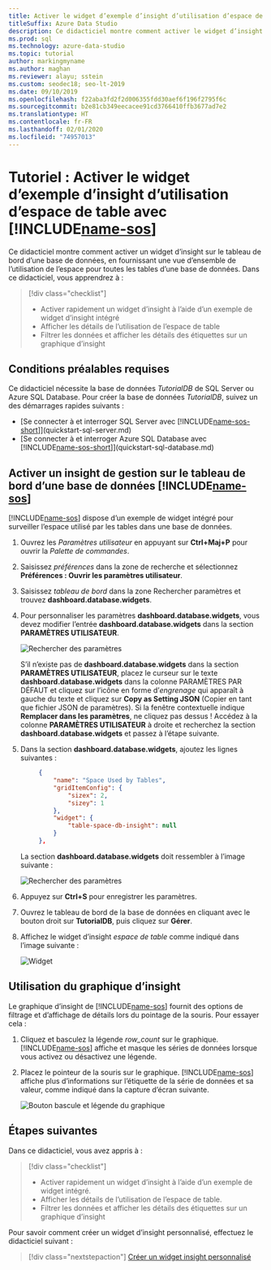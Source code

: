 ```yaml
---
title: Activer le widget d’exemple d’insight d’utilisation d’espace de table
titleSuffix: Azure Data Studio
description: Ce didacticiel montre comment activer le widget d’insight d’utilisation de l’espace de table sur le tableau de bord d’une base de données Azure Data Studio.
ms.prod: sql
ms.technology: azure-data-studio
ms.topic: tutorial
author: markingmyname
ms.author: maghan
ms.reviewer: alayu; sstein
ms.custom: seodec18; seo-lt-2019
ms.date: 09/10/2019
ms.openlocfilehash: f22aba3fd2f2d006355fdd30aef6f196f2795f6c
ms.sourcegitcommit: b2e81cb349eecacee91cd3766410ffb3677ad7e2
ms.translationtype: HT
ms.contentlocale: fr-FR
ms.lasthandoff: 02/01/2020
ms.locfileid: "74957013"
---
```

# <a name="tutorial-enable-the-table-space-usage-sample-insight-widget-using-includename-sosincludesname-sos-shortmd"></a>Tutoriel : Activer le widget d’exemple d’insight d’utilisation d’espace de table avec [!INCLUDE[name-sos](../includes/name-sos-short.md)]

Ce didacticiel montre comment activer un widget d’insight sur le tableau de bord d’une base de données, en fournissant une vue d’ensemble de l’utilisation de l’espace pour toutes les tables d’une base de données. Dans ce didacticiel, vous apprendrez à :

> [!div class="checklist"]
> * Activer rapidement un widget d’insight à l’aide d’un exemple de widget d’insight intégré
> * Afficher les détails de l’utilisation de l’espace de table
> * Filtrer les données et afficher les détails des étiquettes sur un graphique d’insight

## <a name="prerequisites"></a>Conditions préalables requises

Ce didacticiel nécessite la base de données *TutorialDB* de SQL Server ou Azure SQL Database. Pour créer la base de données *TutorialDB*, suivez un des démarrages rapides suivants :

* [Se connecter à et interroger SQL Server avec [!INCLUDE[name-sos-short](../includes/name-sos-short.md)]](quickstart-sql-server.md)
* [Se connecter à et interroger Azure SQL Database avec [!INCLUDE[name-sos-short](../includes/name-sos-short.md)]](quickstart-sql-database.md)

## <a name="turn-on-a-management-insight-on-includename-sosincludesname-sos-shortmds-database-dashboard"></a>Activer un insight de gestion sur le tableau de bord d’une base de données [!INCLUDE[name-sos](../includes/name-sos-short.md)]

[!INCLUDE[name-sos](../includes/name-sos-short.md)] dispose d’un exemple de widget intégré pour surveiller l’espace utilisé par les tables dans une base de données.

1. Ouvrez les *Paramètres utilisateur* en appuyant sur **Ctrl+Maj+P** pour ouvrir la *Palette de commandes*.

2. Saisissez *préférences* dans la zone de recherche et sélectionnez **Préférences : Ouvrir les paramètres utilisateur**.

3. Saisissez *tableau de bord* dans la zone Rechercher paramètres et trouvez **dashboard.database.widgets**.

4. Pour personnaliser les paramètres **dashboard.database.widgets**, vous devez modifier l’entrée **dashboard.database.widgets** dans la section **PARAMÈTRES UTILISATEUR**.

   ![Rechercher des paramètres](media/tutorial-table-space-sql-server/search-settings.png)

   S’il n’existe pas de **dashboard.database.widgets** dans la section **PARAMÈTRES UTILISATEUR**, placez le curseur sur le texte **dashboard.database.widgets** dans la colonne PARAMÈTRES PAR DÉFAUT et cliquez sur l’icône en forme d’*engrenage* qui apparaît à gauche du texte et cliquez sur **Copy as Setting JSON** (Copier en tant que fichier JSON de paramètres). Si la fenêtre contextuelle indique **Remplacer dans les paramètres**, ne cliquez pas dessus ! Accédez à la colonne **PARAMÈTRES UTILISATEUR** à droite et recherchez la section **dashboard.database.widgets** et passez à l’étape suivante.

5. Dans la section **dashboard.database.widgets**, ajoutez les lignes suivantes :

   ```json
        {
            "name": "Space Used by Tables",
            "gridItemConfig": {
                "sizex": 2,
                "sizey": 1
            },
            "widget": {
                "table-space-db-insight": null
            }
        },
    ```

   La section **dashboard.database.widgets** doit ressembler à l’image suivante :

    ![Rechercher des paramètres](./media/tutorial-table-space-sql-server/insight-table-space.png)

6. Appuyez sur **Ctrl+S** pour enregistrer les paramètres.

7. Ouvrez le tableau de bord de la base de données en cliquant avec le bouton droit sur **TutorialDB**, puis cliquez sur **Gérer**.

8. Affichez le widget d’insight *espace de table* comme indiqué dans l’image suivante :

   ![Widget](./media/tutorial-table-space-sql-server/insight-table-space-result.png)

## <a name="working-with-the-insight-chart"></a>Utilisation du graphique d’insight

Le graphique d’insight de [!INCLUDE[name-sos](../includes/name-sos-short.md)] fournit des options de filtrage et d’affichage de détails lors du pointage de la souris. Pour essayer cela :

1. Cliquez et basculez la légende *row_count* sur le graphique. [!INCLUDE[name-sos](../includes/name-sos-short.md)] affiche et masque les séries de données lorsque vous activez ou désactivez une légende.

2. Placez le pointeur de la souris sur le graphique. [!INCLUDE[name-sos](../includes/name-sos-short.md)] affiche plus d’informations sur l’étiquette de la série de données et sa valeur, comme indiqué dans la capture d’écran suivante.

   ![Bouton bascule et légende du graphique](./media/tutorial-table-space-sql-server/insight-table-space-toggle.png)

## <a name="next-steps"></a>Étapes suivantes

Dans ce didacticiel, vous avez appris à :
> [!div class="checklist"]
> * Activer rapidement un widget d’insight à l’aide d’un exemple de widget intégré.
> * Afficher les détails de l’utilisation de l’espace de table.
> * Filtrer les données et afficher les détails des étiquettes sur un graphique d’insight

Pour savoir comment créer un widget d’insight personnalisé, effectuez le didacticiel suivant :

> [!div class="nextstepaction"]
> [Créer un widget insight personnalisé](tutorial-build-custom-insight-sql-server.md)
